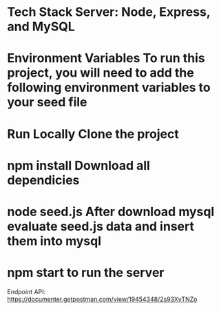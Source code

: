 
Tech Stack
Server: Node, Express, and MySQL 
================================
Environment Variables
To run this project, you will need to add the following environment variables to your seed file
================================
Run Locally
Clone the project
================================
npm install 
Download all dependicies
================================
node seed.js
After download mysql evaluate seed.js data and insert them into mysql
================================
npm start 
to run the server
================================
Endpoint API:
https://documenter.getpostman.com/view/19454348/2s93XyTNZo

